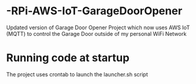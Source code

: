 # -RPi-AWS-IoT-GarageDoorOpener
Updated version of Garage Door Opener Project which now uses AWS IoT (MQTT) to control the Garage Door outside of my personal WiFi Network

# Running code at startup
The project uses crontab to launch the launcher.sh script
